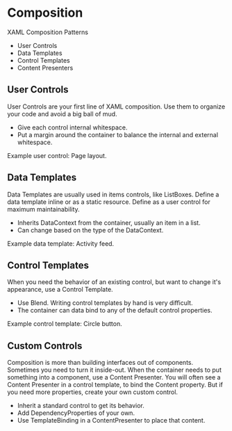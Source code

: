 Composition
===========

XAML Composition Patterns

* User Controls
* Data Templates
* Control Templates
* Content Presenters

## User Controls

User Controls are your first line of XAML composition. Use them to organize
your code and avoid a big ball of mud.

* Give each control internal whitespace.
* Put a margin around the container to balance the internal and external whitespace.

Example user control: Page layout.

## Data Templates

Data Templates are usually used in items controls, like ListBoxes. Define
a data template inline or as a static resource. Define as a user control for
maximum maintainability.

* Inherits DataContext from the container, usually an item in a list.
* Can change based on the type of the DataContext.

Example data template: Activity feed.

## Control Templates

When you need the behavior of an existing control, but want to change
it's appearance, use a Control Template.

* Use Blend. Writing control templates by hand is very difficult.
* The container can data bind to any of the default control properties.

Example control template: Circle button.

## Custom Controls

Composition is more than building interfaces out of components. Sometimes
you need to turn it inside-out. When the container needs to put something into
a component, use a Content Presenter. You will often see a Content Presenter
in a control template, to bind the Content property. But if you need more
properties, create your own custom control.

* Inherit a standard control to get its behavior.
* Add DependencyProperties of your own.
* Use TemplateBinding in a ContentPresenter to place that content.
